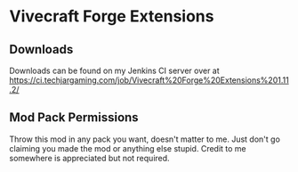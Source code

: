 # Vivecraft Forge Extensions
## Downloads
Downloads can be found on my Jenkins CI server over at https://ci.techjargaming.com/job/Vivecraft%20Forge%20Extensions%201.11.2/
## Mod Pack Permissions
Throw this mod in any pack you want, doesn't matter to me. Just don't go claiming you made the mod or anything else stupid.
Credit to me somewhere is appreciated but not required.